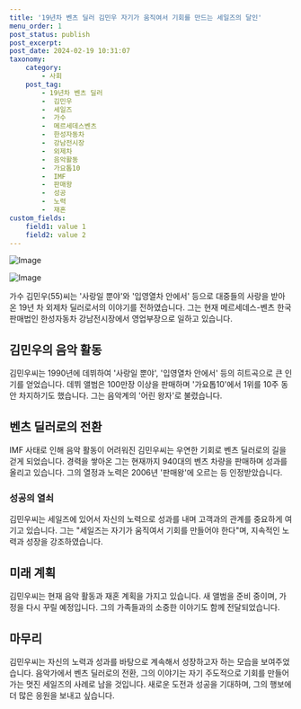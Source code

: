 ```yaml
---
title: '19년차 벤츠 딜러 김민우 자기가 움직여서 기회를 만드는 세일즈의 달인'
menu_order: 1
post_status: publish
post_excerpt: 
post_date: 2024-02-19 10:31:07
taxonomy:
    category:
        - 사회
    post_tag:
        - 19년차 벤츠 딜러
        -  김민우
        -  세일즈
        -  가수
        -  메르세데스벤츠
        -  한성자동차
        -  강남전시장
        -  외제차
        -  음악활동
        -  가요톱10
        -  IMF
        -  판매왕
        -  성공
        -  노력
        -  재혼
custom_fields:
    field1: value 1
    field2: value 2
---
```


![Image](https://imgnews.pstatic.net/image/277/2024/02/12/0005378697_001_20240212105801345.jpg?type=w647)

![Image](https://imgnews.pstatic.net/image/277/2024/02/12/0005378697_002_20240212105801403.jpeg?type=w647)

가수 김민우(55)씨는 '사랑일 뿐야'와 '입영열차 안에서' 등으로 대중들의 사랑을 받아온 19년 차 외제차 딜러로서의 이야기를 전하였습니다. 그는 현재 메르세데스-벤츠 한국 판매법인 한성자동차 강남전시장에서 영업부장으로 일하고 있습니다.
## 김민우의 음악 활동
김민우씨는 1990년에 데뷔하여 '사랑일 뿐야', '입영열차 안에서' 등의 히트곡으로 큰 인기를 얻었습니다. 데뷔 앨범은 100만장 이상을 판매하며 '가요톱10'에서 1위를 10주 동안 차지하기도 했습니다. 그는 음악계의 '어린 왕자'로 불렸습니다.
## 벤츠 딜러로의 전환
IMF 사태로 인해 음악 활동이 어려워진 김민우씨는 우연한 기회로 벤츠 딜러로의 길을 걷게 되었습니다. 경력을 쌓아온 그는 현재까지 940대의 벤츠 차량을 판매하며 성과를 올리고 있습니다. 그의 열정과 노력은 2006년 '판매왕'에 오르는 등 인정받았습니다.
### 성공의 열쇠
김민우씨는 세일즈에 있어서 자신의 노력으로 성과를 내며 고객과의 관계를 중요하게 여기고 있습니다. 그는 "세일즈는 자기가 움직여서 기회를 만들어야 한다"며, 지속적인 노력과 성장을 강조하였습니다.
## 미래 계획
김민우씨는 현재 음악 활동과 재혼 계획을 가지고 있습니다. 새 앨범을 준비 중이며, 가정을 다시 꾸릴 예정입니다. 그의 가족들과의 소중한 이야기도 함께 전달되었습니다.
## 마무리
김민우씨는 자신의 노력과 성과를 바탕으로 계속해서 성장하고자 하는 모습을 보여주었습니다. 음악가에서 벤츠 딜러로의 전환, 그의 이야기는 자기 주도적으로 기회를 만들어가는 멋진 세일즈의 사례로 남을 것입니다. 새로운 도전과 성공을 기대하며, 그의 행보에 더 많은 응원을 보내고 싶습니다.
